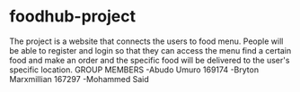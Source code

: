 # foodhub-project
The project is a website that connects the users to  food menu. People will be able to register and login so that they can access the menu find a certain food and make an order and the specific food will be delivered to the user's specific location.
     GROUP MEMBERS
     -Abudo Umuro 169174
     -Bryton Marxmillian 167297
     -Mohammed Said
